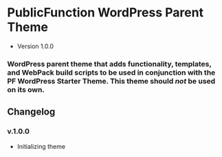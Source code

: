 # PublicFunction WordPress Parent Theme #

 - Version 1.0.0
 
### WordPress parent theme that adds functionality, templates, and WebPack build scripts to be used in conjunction with the PF WordPress Starter Theme. This theme should *not* be used on its own. ###

## Changelog ##

### v.1.0.0
- Initializing theme
